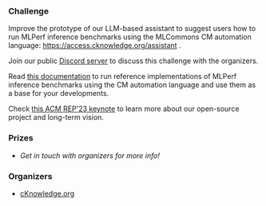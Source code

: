 ### Challenge

Improve the prototype of our LLM-based assistant to suggest users how to run MLPerf inference benchmarks
using the MLCommons CM automation language: https://access.cknowledge.org/assistant .

Join our public [Discord server](https://discord.gg/JjWNWXKxwT) to discuss this challenge with the organizers.

Read [this documentation](https://github.com/mlcommons/ck/blob/master/docs/mlperf/inference/README.md) 
to run reference implementations of MLPerf inference benchmarks 
using the CM automation language and use them as a base for your developments.

Check [this ACM REP'23 keynote](https://doi.org/10.5281/zenodo.8105339) to learn more about our open-source project and long-term vision.


### Prizes

* *Get in touch with organizers for more info!*


### Organizers

* [cKnowledge.org](https://www.linkedin.com/company/cknowledge)
